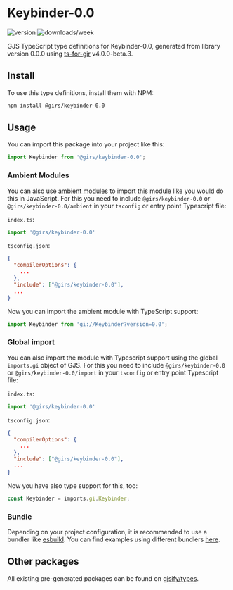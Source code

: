 
# Keybinder-0.0

![version](https://img.shields.io/npm/v/@girs/keybinder-0.0)
![downloads/week](https://img.shields.io/npm/dw/@girs/keybinder-0.0)


GJS TypeScript type definitions for Keybinder-0.0, generated from library version 0.0.0 using [ts-for-gir](https://github.com/gjsify/ts-for-gir) v4.0.0-beta.3.


## Install

To use this type definitions, install them with NPM:
```bash
npm install @girs/keybinder-0.0
```

## Usage

You can import this package into your project like this:
```ts
import Keybinder from '@girs/keybinder-0.0';
```

### Ambient Modules

You can also use [ambient modules](https://github.com/gjsify/ts-for-gir/tree/main/packages/cli#ambient-modules) to import this module like you would do this in JavaScript.
For this you need to include `@girs/keybinder-0.0` or `@girs/keybinder-0.0/ambient` in your `tsconfig` or entry point Typescript file:

`index.ts`:
```ts
import '@girs/keybinder-0.0'
```

`tsconfig.json`:
```json
{
  "compilerOptions": {
    ...
  },
  "include": ["@girs/keybinder-0.0"],
  ...
}
```

Now you can import the ambient module with TypeScript support: 

```ts
import Keybinder from 'gi://Keybinder?version=0.0';
```

### Global import

You can also import the module with Typescript support using the global `imports.gi` object of GJS.
For this you need to include `@girs/keybinder-0.0` or `@girs/keybinder-0.0/import` in your `tsconfig` or entry point Typescript file:

`index.ts`:
```ts
import '@girs/keybinder-0.0'
```

`tsconfig.json`:
```json
{
  "compilerOptions": {
    ...
  },
  "include": ["@girs/keybinder-0.0"],
  ...
}
```

Now you have also type support for this, too:

```ts
const Keybinder = imports.gi.Keybinder;
```

### Bundle

Depending on your project configuration, it is recommended to use a bundler like [esbuild](https://esbuild.github.io/). You can find examples using different bundlers [here](https://github.com/gjsify/ts-for-gir/tree/main/examples).

## Other packages

All existing pre-generated packages can be found on [gjsify/types](https://github.com/gjsify/types).

